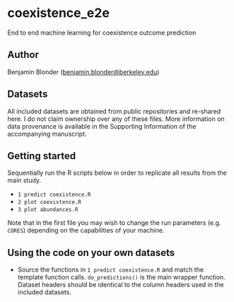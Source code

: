 # coexistence_e2e
End to end machine learning for coexistence outcome prediction

## Author
Benjamin Blonder (benjamin.blonder@berkeley.edu)

## Datasets
All included datasets are obtained from public repositories and re-shared here. I do not claim ownership over any of these files. More information on data provenance is available in the Supporting Information of the accompanying manuscript.

## Getting started
Sequentially run the R scripts below in order to replicate all results from the main study.
* `1 predict coexistence.R`* `2 plot coexistence.R`* `3 plot abundances.R`

Note that in the first file you may wish to change the run parameters (e.g. `CORES`) depending on the capabilities of your machine.

## Using the code on your own datasets
* Source the functions in `1 predict coexistence.R` and match the template function calls. `do_predictions()` is the main wrapper function. Dataset headers should be identical to the column headers used in the included datasets.